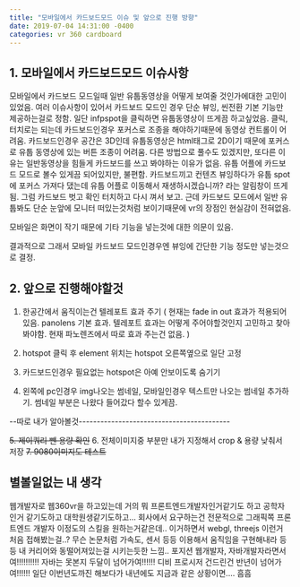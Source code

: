 ```yaml
---
title: "모바일에서 카드보드모드 이슈 및 앞으로 진행 방향"
date: 2019-07-04 14:31:00 -0400
categories: vr 360 cardboard
---
```


## 1. 모바일에서 카드보드모드 이슈사항
모바일에서 카드보드 모드일때 일반 유툽동영상을 어떻게 보여줄 것인가에대한 고민이 있었음.
여러 이슈사항이 있어서 카드보드 모드인 경우 단순 뷰잉, 씬전환 기본 기능만 제공하는걸로 정함.
일단 infpspot을 클릭하면 유툽동영상이 뜨게끔 하고싶었음.
클릭, 터치로는 되는데 카드보드인경우 포커스로 조종을 해야하기때문에 동영상 컨트롤이 어려움.
카드보드인경우 공간은 3D인데 유툽동영상은 html태그로 2D이기 때문에 포커스로 유툽 동영상에 있는 버튼 조종이 어려움.
다른 방법으로 풀수도 있겠지만, 또다른 이유는 일반동영상을 힘들게 카드보드를 쓰고 봐야하는 이유가 없음.
유툽 어플에 카드보드 모드로 볼수 있게끔 되어있지만, 불편함.
카드보드끼고 컨텐츠 뷰잉하다가 유툽 spot에 포커스 가져다 댔는데 유툽 어플로 이동해서 재생하시겠습니까? 라는 알림창이 뜨게됨. 그럼 카드보드 벗고 확인 터치하고 다시 껴서 보고. 근데 카드보드 모드에서 일반 유툽봐도 단순 눈앞에 모니터 떠있는것처럼 보이기때문에 vr의 장점인 현실감이 전혀없음.

모바일은 화면이 작기 때문에 기타 기능을 넣는것에 대한 의문이 있음.

결과적으로 그래서 모바일 카드보드 모드인경우엔 뷰잉에 간단한 기능 정도만 넣는것으로 결정.

## 2. 앞으로 진행해야할것
1. 한공간에서 움직이는건 텔레포트 효과 주기 ( 현재는 fade in out 효과가 적용되어있음. panolens 기본 효과. 텔레포트 효과는 어떻게 주어야할것인지 고민하고 찾아봐야함. 현재 파노렌즈에서 따로 효과 주는건 없음. )

2. hotspot 클릭 후 element 위치는 hotspot 오른쪽옆으로 일단 고정

3. 카드보드인경우 필요없는 hotspot은 아예 안보이도록 숨기기

4. 왼쪽에 pc인경우 img나오는 썸네일, 모바일인경우 텍스트만 나오는 썸네일 추가하기. 썸네일 부분은 나왔다 들어갔다 할수 있게끔.

--따로 내가 알아볼것------------------------------------------

~~5. 제이쿼리 뺀 용량 확인~~
6. 전체이미지중 부분만 내가 지정해서 crop & 용량 낮춰서 저장
~~7. 9080이미지도 테스트~~

## 별볼일없는 내 생각
웹개발자로 웹360vr을 하고있는데 거의 뭐 프론트엔드개발자인거같기도 하고 공학자인거 같기도하고 대학원생같기도하고...
회사에서 요구하는건 전문적으로 그래픽쪽 프론트엔드 개발자 이정도의 스킬을 원하는거같은데.. 이거하면서 webgl, threejs 이런거 처음 접해봤는걸..?
무슨 논문처럼 가속도, 센서 등등 이용해서 움직임을 구현해내라 등등 내 커리어와 동떨어져있는걸 시키는듯한 느낌.. 포지션 웹개발자, 자바개발자라면서여!!!!!!!!!! 자바는 못본지 두달이 넘어가여!!!!!! 디비 프로시저 건드린건 반년이 넘어가여!!!!!! 일단 이번년도까진 해보다가 내년에도 지금과 같은 상황이면.... 흠흠
